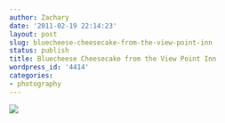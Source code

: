 ```yaml
---
author: Zachary
date: '2011-02-19 22:14:23'
layout: post
slug: bluecheese-cheesecake-from-the-view-point-inn
status: publish
title: Bluecheese Cheesecake from the View Point Inn
wordpress_id: '4414'
categories:
- photography
---
```


[![](http://farm6.static.flickr.com/5095/5459821261_b6928c1aa3_b.jpg)](http://www.flickr.com/photos/zacharyz/5459821261/)


